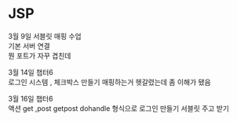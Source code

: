 # JSP
3월 9일 서블릿 매핑 수업<br>
기본 서버 연결<br>
뭔 포트가 자꾸 겹친데

3월 14일 챕터6<br>
로그인 시스템 , 체크박스 만들기 
매핑하는거 헷갈렸는데 좀 이해가 됐음

3월 16일 챕터6<br>
액션 get ,post getpost dohandle 형식으로 로그인 만들기
서블릿 주고 받기
